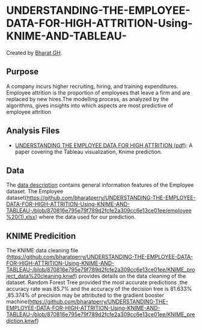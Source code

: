 # UNDERSTANDING-THE-EMPLOYEE-DATA-FOR-HIGH-ATTRITION-Using-KNIME-AND-TABLEAU-

Created by [Bharat GH](https://www.linkedin.com/in/bharatgh/).

## Purpose

A company incurs higher recruiting, hiring, and training expenditures. Employee attrition is the proportion of employees that leave a firm and are replaced by new hires.The modelling process, as analyzed by the algorithms, gives insights into which aspects are most predictive of employee attrition

## Analysis Files

* [UNDERSTANDING THE EMPLOYEE DATA FOR HIGH ATTRITION (pdf)](https://github.com/bharatperry/UNDERSTANDING-THE-EMPLOYEE-DATA-FOR-HIGH-ATTRITION-Using-KNIME-AND-TABLEAU-/blob/870816e795e79f789d2fcfe2a309cc6e13ce01ee/UNDERSTANDING%20THE%20EMPLOYEE%20DATA%20FOR%20HIGH%20ATTRITION.pdf): A paper covering the Tableau visualization, Knime prediction. 

## Data

The [data description](https://github.com/bharatperry/UNDERSTANDING-THE-EMPLOYEE-DATA-FOR-HIGH-ATTRITION-Using-KNIME-AND-TABLEAU-/blob/870816e795e79f789d2fcfe2a309cc6e13ce01ee/Employee%20Data%20Dictionary-1.docx) contains general information features of the Employee dataset.
The Employee dataset(https://github.com/bharatperry/UNDERSTANDING-THE-EMPLOYEE-DATA-FOR-HIGH-ATTRITION-Using-KNIME-AND-TABLEAU-/blob/870816e795e79f789d2fcfe2a309cc6e13ce01ee/employee%20(1).xlsx) where the data used for our prediction.

## KNIME Predicition

The KNIME data cleaning file (https://github.com/bharatperry/UNDERSTANDING-THE-EMPLOYEE-DATA-FOR-HIGH-ATTRITION-Using-KNIME-AND-TABLEAU-/blob/870816e795e79f789d2fcfe2a309cc6e13ce01ee/KNIME_project_data%20cleaning.knwf) provides details on the data cleaning of the dataset.
Random Forest Tree provided the most accurate predictions ,the accuracy rate was 85.7%  and the accuracy of the decision tree is 81.633% ,85.374% of precision may be attributed to the gradient booster machine(https://github.com/bharatperry/UNDERSTANDING-THE-EMPLOYEE-DATA-FOR-HIGH-ATTRITION-Using-KNIME-AND-TABLEAU-/blob/870816e795e79f789d2fcfe2a309cc6e13ce01ee/KNIME_prediction.knwf)
